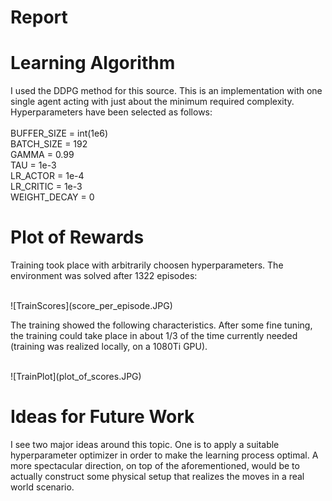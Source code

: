 <h1>Report</h1>

<h1>Learning Algorithm</h1>
<p>
I used the DDPG method for this source. This is an implementation with one single agent acting with just about the minimum required complexity.
Hyperparameters have been selected as follows:<br><br>
BUFFER_SIZE = int(1e6)  <br>
BATCH_SIZE = 192        <br>
GAMMA = 0.99            <br>
TAU = 1e-3              <br>
LR_ACTOR = 1e-4         <br>
LR_CRITIC = 1e-3        <br>
WEIGHT_DECAY = 0        <br>
</p>

<h1>Plot of Rewards</h1>
<p>Training took place with arbitrarily choosen hyperparameters. The environment was solved after 1322 episodes:</p>
<br>
![TrainScores](score_per_episode.JPG)
<p>The training showed the following characteristics. After some fine tuning, the training could take place in about 1/3 of the time currently needed (training was realized locally, on a 1080Ti GPU).</p>
<br>
![TrainPlot](plot_of_scores.JPG)

<h1>Ideas for Future Work</h1>
I see two major ideas around this topic. One is to apply a suitable hyperparameter optimizer in order to make the learning process optimal.
A more spectacular direction, on top of the aforementioned, would be to actually construct some physical setup that realizes the moves in a real world scenario.

